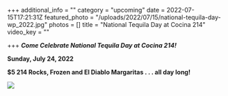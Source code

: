 +++
additional_info = ""
category = "upcoming"
date = 2022-07-15T17:21:31Z
featured_photo = "/uploads/2022/07/15/national-tequila-day-wp_2022.jpg"
photos = []
title = "National Tequila Day at Cocina 214"
video_key = ""

+++
**_Come Celebrate National Tequila Day at Cocina 214!_**

**Sunday, July 24, 2022**

**$5 214 Rocks, Frozen and El Diablo Margaritas . . . all day long!**

![](/uploads/2022/07/15/national-tequila-day-wp_2022.jpg)